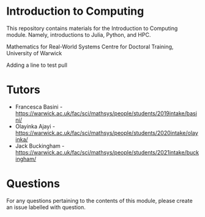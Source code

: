 # Introduction to Computing
This repository contains materials for the Introduction to Computing module. Namely, introductions to Julia, Python, and HPC.

Mathematics for Real-World Systems Centre for Doctoral Training, University of Warwick

Adding a line to test pull

# Tutors
- Francesca Basini - https://warwick.ac.uk/fac/sci/mathsys/people/students/2019intake/basini/
- Olayinka Ajayi - https://warwick.ac.uk/fac/sci/mathsys/people/students/2020intake/olayinka/
- Jack Buckingham - https://warwick.ac.uk/fac/sci/mathsys/people/students/2021intake/buckingham/

# Questions
For any questions pertaining to the contents of this module, please create an issue labelled with question.
